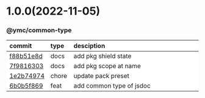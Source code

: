 
<style>
table{
    display:table;
    width:100%;
}
table th:nth-of-type(1),table th:nth-of-type(2) {
    width:12%;
}
</style>


<a name="1.0.0"></a>
# 1.0.0(2022-11-05)
### @ymc/common-type

<div align="center" style="margin-left: auto;margin-right: auto;background:white;">

commit|type|desciption
:----|:----|:----
[f88b51e8d](https://github.com/ymc-github/js-idea/commit/5f88b51e8d44f80987f67e52ca9ec379280bd754)|docs|add pkg shield state
[7f9816303](https://github.com/ymc-github/js-idea/commit/17f9816303affed7df6cf9d56cf31f4ee2c7cbd5)|docs|add pkg scope at name
[1e2b74974](https://github.com/ymc-github/js-idea/commit/51e2b749747e7ece6b536221d2ae8720fab4b018)|chore|update pack preset
[6b0b5f869](https://github.com/ymc-github/js-idea/commit/36b0b5f8694040455a3d16a408a7316f2b87e153)|feat|add common type of jsdoc

</div>